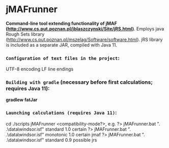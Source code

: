 # jMAFrunner

**Command-line tool extending functionality of jMAF (http://www.cs.put.poznan.pl/jblaszczynski/Site/jRS.html)**. Employs java Rough Sets library (http://www.cs.put.poznan.pl/mszelag/Software/software.html).
jRS library is included as a separate JAR, compiled with Java 11.


### `Configuration of text files in the project`:
UTF-8 encoding
LF line endings

### `Building with gradle` (necessary before first calculations; requires Java 11):
**gradlew fatJar**

### `Launching calculations (requires Java 11)`:
cd ./scripts
jMAFrunner <learning-data-file-path> <union-type> <consistency-level> <rule-type> <compatibility-mode?>, e.g.
?> jMAFrunner.bat ". .\data\windsor.isf" standard 1.0 certain
?> jMAFrunner.bat ". .\data\windsor.isf" monotonic 1.0 certain jmaf
?> jMAFrunner.bat ". .\data\windsor.isf" standard 0.9 possible jrs